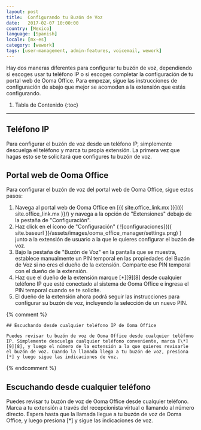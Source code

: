 ```yaml
---
layout: post
title:  Configurando tu Buzón de Voz
date:   2017-02-07 10:00:00
country: [Mexico]
language: [Spanish]
locale: [mx-es]
category: [wework]
tags: [user-management, admin-features, voicemail, wework]
---
```


Hay dos maneras diferentes para configurar tu buzón de voz, dependiendo si escoges usar tu teléfono IP o si escoges completar la configuración de tu portal web de Ooma Office. Para empezar, sigue las instrucciones de configuración de abajo que mejor se acomoden a la extensión que estás configurando.

1. Tabla de Contenido
{:toc}
* * *

## Teléfono IP

Para configurar el buzón de voz desde un teléfono IP, simplemente descuelga el teléfono y marca tu propia extensión. La primera vez que hagas esto se te solicitará que configures tu buzón de voz.

## Portal web de Ooma Office

Para configurar el buzón de voz del portal web de Ooma Office, sigue estos pasos:

1. Navega al portal web de Ooma Office en [{{ site.office_link.mx }}]({{ site.office_link.mx }}/) y navega a la opción de "Extensiones" debajo de la pestaña de "Configuración".
2. Haz click en el ícono de "Configuración" ( ![configuraciones]({{ site.baseurl }}/assets/images/ooma_office_manager/settings.png) ) junto a la extensión de usuario a la que le quieres configurar el buzón de voz.
3. Bajo la pestaña de "Buzón de Voz" en la pantalla que se muestra, establece manualmente un PIN temporal en las propiedades del Buzón de Voz si no eres el dueño de la extensión. Comparte ese PIN temporal con el dueño de la extensión.
4. Haz que el dueño de la extensión marque [*][9][8] desde cualquier teléfono IP que esté conectado al sistema de Ooma Office e ingresa el PIN temporal cuando se te solicite.
5. El dueño de la extensión ahora podrá seguir las instrucciones para configurar su buzón de voz, incluyendo la selección de un nuevo PIN.

{% comment %}

	## Escuchando desde cualquier teléfono IP de Ooma Office

	Puedes revisar tu buzón de voz de Ooma Office desde cualquier teléfono IP. Simplemente descuelga cualquier teléfono conveniente, marca [\*][9][8], y luego el número de la extensión a la que quieres revisarle el buzón de voz. Cuando la llamada llega a tu buzón de voz, presiona [*] y luego sigue las indicaciones de voz.
	
{% endcomment %}

## Escuchando desde cualquier teléfono

Puedes revisar tu buzón de voz de Ooma Office desde cualquier teléfono. Marca a tu extensión a través del recepcionista virtual o llamando al número directo. Espera hasta que la llamada llegue a tu buzón de voz de Ooma Office, y luego presiona [*] y sigue las indicaciones de voz.